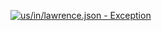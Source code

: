 [![us/in/lawrence.json - Exception](https://img.shields.io/badge/us/in/lawrence.json-Exception-red)](https://github.com/openaddresses/openaddresses/tree/master/sources/us/in/lawrence.json)